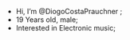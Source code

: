 -  Hi, I’m @DiogoCostaPrauchner ;
-  19 Years old, male;
-  Interested in Electronic music;
<!---
DiogoCostaPrauchner/DiogoCostaPrauchner is a ✨ special ✨ repository because its `README.md` (this file) appears on your GitHub profile.
You can click the Preview link to take a look at your changes.
--->
